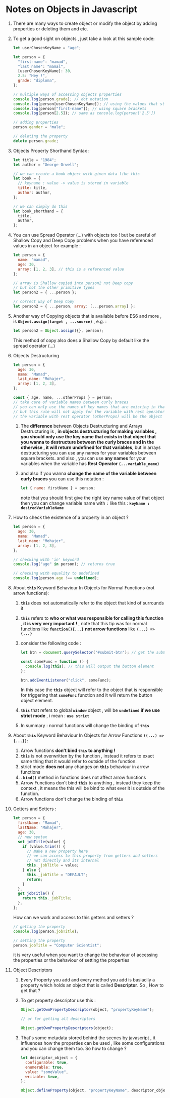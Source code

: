 # Notes on Objects in Javascript

1. There are many ways to create object or modify the object by adding properties or deleting them and etc.
2. To get a good sight on objects , just take a look at this sample code:

   ```javascript
   let userChosenKeyName = "age";

   let person = {
     "first-name": "mamad",
     "last name": "mamal",
     [userChosenKeyName]: 30,
     2.5: "Hey !",
     grade: "diploma",
   };

   // multiple ways of accessing objects properties
   console.log(person.grade); // dot notation
   console.log(person[userChosenKeyName]); // using the values that stored in variable
   console.log(person["first-name"]); // using square brackets
   console.log(person[2.5]); // same as console.log(person['2.5'])

   // adding properties
   person.gender = "male";

   // deleting the property
   delete person.grade;
   ```

3. Objects Property Shorthand Syntax :

   ```javascript
   let title = "1984";
   let author = "George Orwell";

   // we can create a book object with given data like this
   let book = {
     // keyname : value -> value is stored in variable
     title: title,
     author: author,
   };

   // we can simply do this
   let book_shorthand = {
     title,
     author,
   };
   ```

4. You can use Spread Operator (...) with objects too ! but be careful of Shallow Copy and Deep Copy problems when you have referenced values in an object for example :

   ```javascript
   let person = {
     name: "mamad",
     age: 30,
     array: [1, 2, 3], // this is a referenced value
   };

   // array is Shallow copied into person2 not Deep copy
   // but not the other primitive types
   let person2 = { ...person };

   // correct way of Deep Copy
   let person2 = { ...person, array: [...person.array] };
   ```

5. Another way of Copying objects that is available before ES6 and more , is **`Object.assign(target , ...source)`** , e.g. :

   ```javascript
   let person2 = Object.assign({}, person);
   ```

   This method of copy also does a Shallow Copy by default like the spread operator (...)

6. Objects Destructuring

   ```javascript
   let person = {
     age: 30,
     name: "Mamad",
     last_name: "Mohajer",
     array: [1, 2, 3],
   };

   const { age, name, ...otherProps } = person;
   // take care of variable names between curly braces
   // you can only use the names of key names that are existing in that object
   // but this rule will not apply for the variable with rest operator (...)
   // the variable with rest operator (otherProps) will be the object with the remaining keys and values
   ```

   1. The **difference** between Objects Destructuring and Arrays Destructuring is , **in objects destructuring for making variables , you should only use the key name that exists in that object that you wanna to destructure between the curly braces and in the otherwise , it will return undefined for that variables**, but in arrays destructuring you can use any names for your variables between square brackets.
      and also , you can use **any names** for your variables when the variable has **Rest Operator `(...variable_name)`**

   2. and also if you wanna **change the name of the variable between curly braces** you can use this notation :

      ```javascript
      let { name: firstName } = person;
      ```

      note that you should first give the right key name value of that object then you can change variable name with `:` like this :
      **`keyName : desiredVariableName`**

7. How to check the existence of a property in an object ?

   ```javascript
   let person = {
     age: 30,
     name: "Mamad",
     last_name: "Mohajer",
     array: [1, 2, 3],
   };

   // checking with 'in' keyword
   console.log("age" in person); // returns true

   // checking with equality to undefined
   console.log(person.age !== undefined);
   ```

8. About **`this`** Keyword Behaviour In Objects for Normal Functions (not arrow functions):

   1. **`this`** does not automatically refer to the object that kind of surrounds it
   2. **`this`** refers to **who or what was responsible for calling this function** , **it is very very important !** , note that this tip was for normal functions like **`function(){...}`** **not arrow functions** like **`(...) => {...}`**
   3. consider the following code :

      ```javascript
      let btn = document.querySelector("#submit-btn"); // get the submit button element

      const someFunc = function () {
        console.log(this); // this will output the button element
      };

      btn.addEventListener("click", someFunc);
      ```

      In this case the **`this`** object will refer to the object that is responsible for triggering that **`someFunc`** function and it will return the button object element.

   4. **`this`** that refers to global **`window`** object , will be **`undefined`** **if we use strict mode** , i mean : **`use strict`**
   5. In summary : normal functions will change the binding of **`this`**

9. About **`this`** Keyword Behaviour In Objects for Arrow Functions **`((...) => {...})`**:

   1. Arrow functions **don't bind `this` to anything !**
   2. **`this`** is not overwritten by the function , instead it refers to exact same thing that it would refer to outside of the function.
   3. strict mode **does not** any changes on **`this`** behaviour in arrow functions
   4. **`.bind()`** method in functions does not affect arrow functions
   5. Arrow Functions don't bind **`this`** to anything , instead they keep the context , it means the this will be bind to what ever it is outside of the function.
   6. Arrow functions don't change the binding of **`this`**

10. Getters and Setters :

    ```javascript
    let person = {
      firstName: "Mamad",
      lastName: "Mohajer",
      age: 30,
      // new syntax
      set jobTitle(value) {
        if (value.trim()) {
          // make a new property here
          // we can access to this property from getters and setters
          // not directly and its internal
          this._jobTitle = value;
        } else {
          this._jobTitle = "DEFAULT";
          return;
        }
      },
      get jobTitle() {
        return this._jobTitle;
      },
    };
    ```

    How can we work and access to this getters and setters ?

    ```javascript
    // getting the property
    console.log(person.jobTitle);

    // setting the property
    person.jobTitle = "Computer Scientist";
    ```

    it is very useful when you want to change the behaviour of accessing the properties or the behaviour of setting the properties

11. Object Descriptors

    1. Every Property you add and every method you add is basiaclly a property which holds an object that is called **Descriptor**. So , How to get that ?
    2. To get property descriptor use this :

       ```javascript
       Object.getOwnPropertyDescriptor(object, "propertyKeyName");

       // or for getting all descriptors

       Object.getOwnPropertyDescriptors(object);
       ```

    3. That's some metadata stored behind the scenes by javascript , it influences how the properties can be used , like some configurations and you can change them too. So how to change ?

       ```javascript
       let descriptor_object = {
         configurable: true,
         enumerable: true,
         value: "someValue",
         writable: true,
       };

       Object.defineProperty(object, "propertyKeyName", descriptor_object);
       ```

